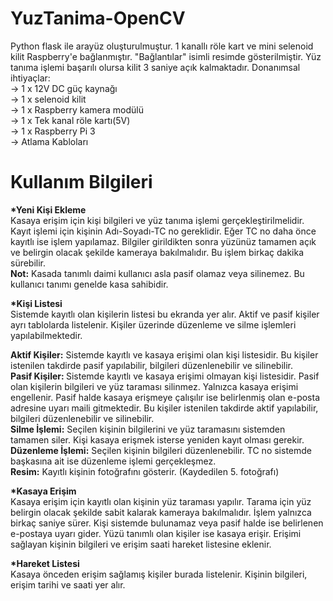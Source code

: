 # YuzTanima-OpenCV
Python flask ile arayüz oluşturulmuştur. 1 kanallı röle kart ve mini selenoid kilit Raspberry'e bağlanmıştır. "Bağlantılar" isimli resimde gösterilmiştir. Yüz tanıma işlemi başarılı olursa kilit 3 saniye açık kalmaktadır. Donanımsal ihtiyaçlar:<br>
-> 1 x 12V DC güç kaynağı <br>
-> 1 x selenoid kilit<br>
-> 1 x Raspberry kamera modülü<br>
-> 1 x Tek kanal röle kartı(5V)<br>
-> 1 x Raspberry Pi 3<br>
-> Atlama Kabloları<br>


# Kullanım Bilgileri
<b>*Yeni Kişi Ekleme</b> <br>
Kasaya erişim için kişi bilgileri ve yüz tanıma işlemi gerçekleştirilmelidir. Kayıt işlemi için kişinin Adı-Soyadı-TC no gereklidir. Eğer TC no daha önce kayıtlı ise işlem yapılamaz. Bilgiler girildikten sonra yüzünüz tamamen açık ve belirgin olacak şekilde kameraya bakılmalıdır. Bu işlem birkaç dakika sürebilir.<br>
<b>Not:</b> Kasada tanımlı daimi kullanıcı asla pasif olamaz veya silinemez. Bu kullanıcı tanımı genelde kasa sahibidir.


<b>*Kişi Listesi</b><br>
Sistemde kayıtlı olan kişilerin listesi bu ekranda yer alır. Aktif ve pasif kişiler ayrı tablolarda listelenir. Kişiler üzerinde düzenleme ve silme işlemleri yapılabilmektedir.

<b>Aktif Kişiler:</b> Sistemde kayıtlı ve kasaya erişimi olan kişi listesidir. Bu kişiler istenilen takdirde pasif yapılabilir, bilgileri düzenlenebilir ve silinebilir.
<br>
<b>Pasif Kişiler: </b>Sistemde kayıtlı ve kasaya erişimi olmayan kişi listesidir. Pasif olan kişilerin bilgileri ve yüz taraması silinmez. Yalnızca kasaya erişimi engellenir. Pasif halde kasaya erişmeye çalışılır ise belirlenmiş olan e-posta adresine uyarı maili gitmektedir. Bu kişiler istenilen takdirde aktif yapılabilir, bilgileri düzenlenebilir ve silinebilir.
<br>
<b>Silme İşlemi:</b> Seçilen kişinin bilgilerini ve yüz taramasını sistemden tamamen siler. Kişi kasaya erişmek isterse yeniden kayıt olması gerekir.
<br>
<b>Düzenleme İşlemi:</b> Seçilen kişinin bilgileri düzenlenebilir. TC no sistemde başkasına ait ise düzenleme işlemi gerçekleşmez.
<br>
<b>Resim:</b> Kayıtlı kişinin fotoğrafını gösterir. (Kaydedilen 5. fotoğrafı)
<br>

<b>*Kasaya Erişim</b><br>
Kasaya erişim için kayıtlı olan kişinin yüz taraması yapılır. Tarama için yüz belirgin olacak şekilde sabit kalarak kameraya bakılmalıdır. İşlem yalnızca birkaç saniye sürer. Kişi sistemde bulunamaz veya pasif halde ise belirlenen e-postaya uyarı gider. Yüzü tanımlı olan kişiler ise kasaya erişir. Erişimi sağlayan kişinin bilgileri ve erişim saati hareket listesine eklenir.


<b>*Hareket Listesi</b><br>
Kasaya önceden erişim sağlamış kişiler burada listelenir. Kişinin bilgileri, erişim tarihi ve saati yer alır.

